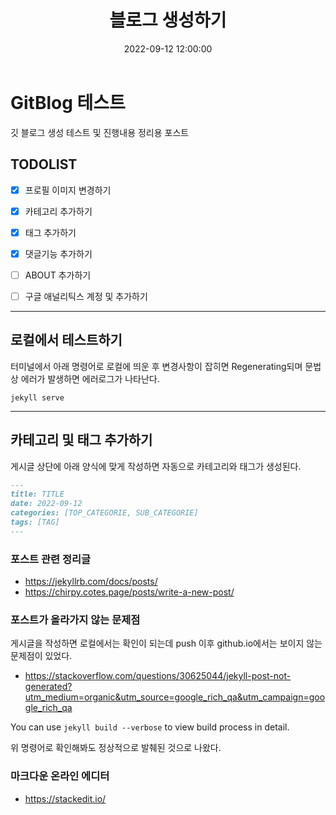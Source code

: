 ﻿---
title: 블로그 생성하기
date: 2022-09-12 12:00:00
categories: [ETC, blog]
tags: [jekyll,chirpy]     # TAG names should always be lowercase
---

# GitBlog 테스트
깃 블로그 생성 테스트 및 진행내용 정리용 포스트
##  TODOLIST
 - [x] 프로필 이미지 변경하기
 
 - [x] 카테고리  추가하기

 - [x] 태그 추가하기

 - [x] 댓글기능 추가하기

 - [ ] ABOUT 추가하기

 - [ ] 구글 애널리틱스 계정 및 추가하기

---
## 로컬에서 테스트하기

터미널에서 아래 명령어로 로컬에 띄운 후 변경사항이 잡히면 Regenerating되며 문법상 에러가 발생하면 에러로그가 나타난다.
```shell
jekyll serve
```
---

## 카테고리 및 태그 추가하기

게시글 상단에 아래 양식에 맞게 작성하면 자동으로 카테고리와 태그가 생성된다.

```` markdown
---
title: TITLE
date: 2022-09-12
categories: [TOP_CATEGORIE, SUB_CATEGORIE]
tags: [TAG]    
---
````
### 포스트 관련 정리글

- https://jekyllrb.com/docs/posts/
- https://chirpy.cotes.page/posts/write-a-new-post/

### 포스트가 올라가지 않는 문제점

게시글을 작성하면 로컬에서는 확인이 되는데 push 이후 github.io에서는 보이지 않는 문제점이 있었다.

- https://stackoverflow.com/questions/30625044/jekyll-post-not-generated?utm_medium=organic&utm_source=google_rich_qa&utm_campaign=google_rich_qa

You can use `jekyll build --verbose` to view build process in detail.

위 명령어로 확인해봐도 정상적으로 발췌된 것으로 나왔다.


### 마크다운 온라인 에디터

- https://stackedit.io/